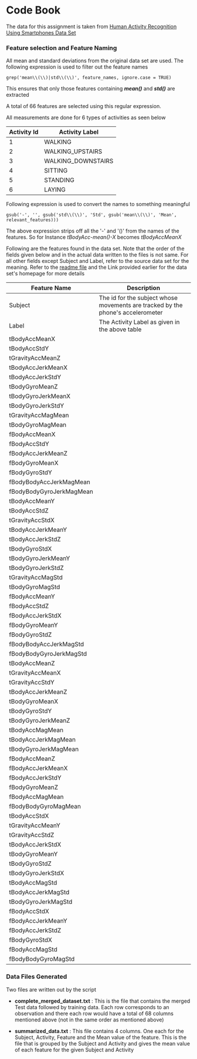 Code Book
===========

The data for this assignment is taken from [Human Activity Recognition Using Smartphones Data Set](http://archive.ics.uci.edu/ml/datasets/Human+Activity+Recognition+Using+Smartphones)

### Feature selection and Feature Naming

All mean and standard deviations from the original data set are used. The following expression is used to filter out the feature names

```
grep('mean\\(\\)|std\\(\\)', feature_names, ignore.case = TRUE)
```
This ensures that only those features containing ***mean()*** and ***std()*** are extracted

A total of 66 features are selected using this regular expression.


All measurements are done for 6 types of activities as seen below

| Activity Id | 	Activity Label 		|
|-------------|-------------------------|
|     1       |      WALKING			|
|     2		  |	    WALKING_UPSTAIRS	|
|     3  	  |		WALKING_DOWNSTAIRS	|
|     4       |      SITTING			|
|     5       |     STANDING			|
|     6       |       LAYING			|

Following expression is used to convert the names to something meaningful
```
gsub('-', '', gsub('std\\(\\)', 'Std', gsub('mean\\(\\)', 'Mean', relevant_features)))
```
The above expression strips off all the '-' and '()' from the names of the features. 
So for Instance *tBodyAcc-mean()-X* becomes *tBodyAccMeanX*

Following are the features found in the data set. Note that the order of the fields given below and in the actual data written
to the files is not same. For all other fields except Subject and Label, refer to the source data set for the meaning. Refer to the
[readme file](https://github.com/amolnayak311/Getting-And-Cleaning-Data/blob/master/DATASET_README.txt) and the Link provided earlier for the data set's homepage for more details 

|	Feature Name					|	Description																				|
|-----------------------------------|-------------------------------------------------------------------------------------------|
|	Subject							|	The id for the subject whose movements are tracked by the phone's accelerometer			|
|	Label							|	The Activity Label as given in the above table											|
| tBodyAccMeanX                     | 																							| 
| tBodyAccStdY                      |                               															| 
| tGravityAccMeanZ                  |                               															| 
| tBodyAccJerkMeanX                 |                               															| 
| tBodyAccJerkStdY                  |                               															| 
| tBodyGyroMeanZ                    |                               															| 
| tBodyGyroJerkMeanX                |                               															| 
| tBodyGyroJerkStdY                 |                               															| 
| tGravityAccMagMean                |                               															| 
| tBodyGyroMagMean                  |                               															| 
| fBodyAccMeanX                     |                               															| 
| fBodyAccStdY                      |                               															| 
| fBodyAccJerkMeanZ                 |                               															| 
| fBodyGyroMeanX                    |                               															| 
| fBodyGyroStdY                     |                               															| 
| fBodyBodyAccJerkMagMean           |                               															| 
| fBodyBodyGyroJerkMagMean			|                               															| 
| tBodyAccMeanY           			|                               															| 
| tBodyAccStdZ            			|                               															| 
| tGravityAccStdX         			|                               															| 
| tBodyAccJerkMeanY       			|                               															| 
| tBodyAccJerkStdZ        			|                               															| 
| tBodyGyroStdX           			|                               															| 
| tBodyGyroJerkMeanY      			|                               															| 
| tBodyGyroJerkStdZ       			|                               															| 
| tGravityAccMagStd       			|                               															| 
| tBodyGyroMagStd         			|                               															| 
| fBodyAccMeanY           			|                               															| 
| fBodyAccStdZ            			|                               															| 
| fBodyAccJerkStdX        			|                               															| 
| fBodyGyroMeanY          			|                               															| 
| fBodyGyroStdZ           			|                               															| 
| fBodyBodyAccJerkMagStd  			|                               															| 
| fBodyBodyGyroJerkMagStd 			|                               															| 
| tBodyAccMeanZ        				|                               															| 
| tGravityAccMeanX     				|                               															| 
| tGravityAccStdY      				|                               															| 
| tBodyAccJerkMeanZ    				|                               															| 
| tBodyGyroMeanX       				|                               															| 
| tBodyGyroStdY        				|                               															| 
| tBodyGyroJerkMeanZ   				|                               															| 
| tBodyAccMagMean      				|                               															| 
| tBodyAccJerkMagMean  				|                               															| 
| tBodyGyroJerkMagMean 				|                               															| 
| fBodyAccMeanZ        				|                               															| 
| fBodyAccJerkMeanX    				|                               															| 
| fBodyAccJerkStdY     				|                               															| 
| fBodyGyroMeanZ       				|                               															| 
| fBodyAccMagMean      				|                               															| 
| fBodyBodyGyroMagMean 				|                               															| 
| tBodyAccStdX        				|                               															| 
| tGravityAccMeanY    				|                               															| 
| tGravityAccStdZ     				|                               															| 
| tBodyAccJerkStdX    				|                               															| 
| tBodyGyroMeanY      				|                               															| 
| tBodyGyroStdZ       				|                               															| 
| tBodyGyroJerkStdX   				|                               															| 
| tBodyAccMagStd      				|                               															| 
| tBodyAccJerkMagStd  				|                               															| 
| tBodyGyroJerkMagStd 				|                               															| 
| fBodyAccStdX        				|                               															| 
| fBodyAccJerkMeanY   				|                               															| 
| fBodyAccJerkStdZ    				|                               															| 
| fBodyGyroStdX       				|                               															| 
| fBodyAccMagStd      				|                               															| 
| fBodyBodyGyroMagStd 				|                               															| 

### Data Files Generated

Two files are written out by the script

- **complete_merged_dataset.txt** : This is the file that contains the merged Test data followed by training data. Each row corresponds to 
an observation and there each row would have a total of 68 columns mentioned above (not in the same order as mentioned above)

- **summarized_data.txt** : This file contains 4 columns. One each for the Subject, Activity, Feature and the Mean value of the feature.
This is the file that is grouped by the Subject and Activity and gives the mean value of each feature for the given Subject and Activity